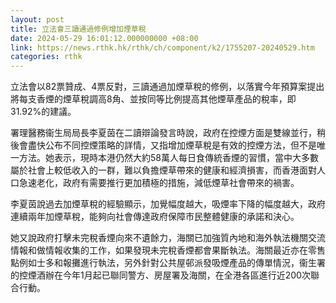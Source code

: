 ```yaml
---
layout: post
title: 立法會三讀通過修例增加煙草稅
date: 2024-05-29 16:01:12.000000000 +08:00
link: https://news.rthk.hk/rthk/ch/component/k2/1755207-20240529.htm
categories: rthk
---
```


立法會以82票贊成、4票反對，三讀通過加煙草稅的修例，以落實今年預算案提出將每支香煙的煙草稅調高8角、並按同等比例提高其他煙草產品的稅率，即31.92%的建議。

署理醫務衞生局局長李夏茵在二讀辯論發言時說，政府在控煙方面是雙線並行，稍後會盡快公布不同控煙策略的詳情，又指增加煙草稅是有效的控煙方法，但不是唯一方法。她表示，現時本港仍然大約58萬人每日食傳統香煙的習慣，當中大多數屬於社會上較低收入的一群，難以負擔煙草帶來的健康和經濟損害，而香港面對人口急速老化，政府有需要推行更加積極的措施，減低煙草社會帶來的禍害。

李夏茵說過去加煙草稅的經驗顯示，加覺幅度越大，吸煙率下降的幅度越大，政府連續兩年加煙草稅，能夠向社會傳達政府保障市民整體健康的承諾和決心。

她又說政府打擊未完稅香煙向來不遺餘力，海關已加強質內地和海外執法機關交流情報和做情報收集的工作，如果發現未完稅香煙都會果斷執法。海關最近亦在零售點例如士多和報攤進行執法，另外針對公共屋邨派發吸煙產品的傳單情況，衞生署的控煙酒辦在今年1月起已聯同警方、房屋署及海關，在全港各區進行近200次聯合行動。
